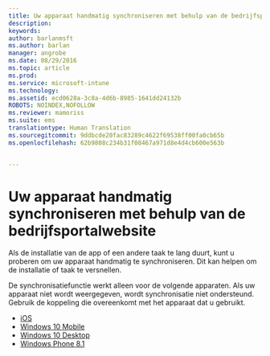 ```yaml
---
title: Uw apparaat handmatig synchroniseren met behulp van de bedrijfsportalwebsite | Microsoft Intune
description: 
keywords: 
author: barlanmsft
ms.author: barlan
manager: angrobe
ms.date: 08/29/2016
ms.topic: article
ms.prod: 
ms.service: microsoft-intune
ms.technology: 
ms.assetid: ecd0628a-3c8a-4d6b-8985-1641dd24132b
ROBOTS: NOINDEX,NOFOLLOW
ms.reviewer: mamoriss
ms.suite: ems
translationtype: Human Translation
ms.sourcegitcommit: 9ddbcde20fac83289c4622f69538ff00fa0cb65b
ms.openlocfilehash: 62b9808c234b31f08467a971d8e4d4cb600e563b


---
```



# <a name="sync-your-device-manually-by-using-the-company-portal-website"></a>Uw apparaat handmatig synchroniseren met behulp van de bedrijfsportalwebsite

Als de installatie van de app of een andere taak te lang duurt, kunt u proberen om uw apparaat handmatig te synchroniseren. Dit kan helpen om de installatie of taak te versnellen.

De synchronisatiefunctie werkt alleen voor de volgende apparaten. Als uw apparaat niet wordt weergegeven, wordt synchronisatie niet ondersteund. Gebruik de koppeling die overeenkomt met het apparaat dat u gebruikt. 

* [iOS](sync-your-device-manually-ios.md)
* [Windows 10 Mobile](sync-your-device-manually-windows.md#windows-10-mobile)
* [Windows 10 Desktop](sync-your-device-manually-windows.md#windows-10-desktop)
* [Windows Phone 8.1](sync-your-device-manually-windows.md#windows-phone-8-1)




<!--HONumber=Nov16_HO1-->



